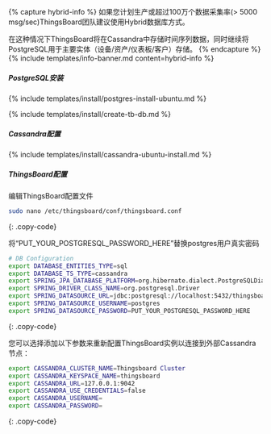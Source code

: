 {% capture hybrid-info %}
如果您计划生产或超过100万个数据采集率(> 5000 msg/sec)ThingsBoard团队建议使用Hybrid数据库方式。

在这种情况下ThingsBoard将在Cassandra中存储时间序列数据，同时继续将PostgreSQL用于主要实体（设备/资产/仪表板/客户）存储。
{% endcapture %}
{% include templates/info-banner.md content=hybrid-info %}

##### PostgreSQL安装

{% include templates/install/postgres-install-ubuntu.md %}

{% include templates/install/create-tb-db.md %}

##### Cassandra配置

{% include templates/install/cassandra-ubuntu-install.md %}

##### ThingsBoard配置

编辑ThingsBoard配置文件

```bash 
sudo nano /etc/thingsboard/conf/thingsboard.conf
``` 
{: .copy-code}

将“PUT_YOUR_POSTGRESQL_PASSWORD_HERE”替换postgres用户真实密码

```bash
# DB Configuration 
export DATABASE_ENTITIES_TYPE=sql
export DATABASE_TS_TYPE=cassandra
export SPRING_JPA_DATABASE_PLATFORM=org.hibernate.dialect.PostgreSQLDialect
export SPRING_DRIVER_CLASS_NAME=org.postgresql.Driver
export SPRING_DATASOURCE_URL=jdbc:postgresql://localhost:5432/thingsboard
export SPRING_DATASOURCE_USERNAME=postgres
export SPRING_DATASOURCE_PASSWORD=PUT_YOUR_POSTGRESQL_PASSWORD_HERE
``` 
{: .copy-code}

您可以选择添加以下参数来重新配置ThingsBoard实例以连接到外部Cassandra节点：

```bash
export CASSANDRA_CLUSTER_NAME=Thingsboard Cluster
export CASSANDRA_KEYSPACE_NAME=thingsboard
export CASSANDRA_URL=127.0.0.1:9042
export CASSANDRA_USE_CREDENTIALS=false
export CASSANDRA_USERNAME=
export CASSANDRA_PASSWORD=
```
{: .copy-code}